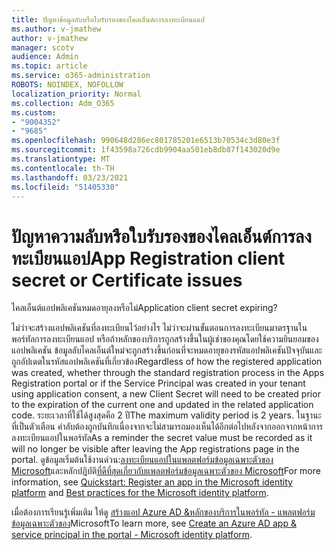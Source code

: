 ```yaml
---
title: ปัญหาข้อมูลลับหรือใบรับรองของไคลเอ็นต์การลงทะเบียนแอป
ms.author: v-jmathew
author: v-jmathew
manager: scotv
audience: Admin
ms.topic: article
ms.service: o365-administration
ROBOTS: NOINDEX, NOFOLLOW
localization_priority: Normal
ms.collection: Adm_O365
ms.custom:
- "9004352"
- "9685"
ms.openlocfilehash: 990648d286ec801785201e6513b70534c3d80e3f
ms.sourcegitcommit: 1f43598a726cdb9904aa501eb8db87f143020d9e
ms.translationtype: MT
ms.contentlocale: th-TH
ms.lasthandoff: 03/23/2021
ms.locfileid: "51405330"
---
```

# <a name="app-registration-client-secret-or-certificate-issues"></a><span data-ttu-id="93bdd-102">ปัญหาความลับหรือใบรับรองของไคลเอ็นต์การลงทะเบียนแอป</span><span class="sxs-lookup"><span data-stu-id="93bdd-102">App Registration client secret or Certificate issues</span></span>

<span data-ttu-id="93bdd-103">ไคลเอ็นต์แอปพลิเคชันหมดอายุลงหรือไม่</span><span class="sxs-lookup"><span data-stu-id="93bdd-103">Application client secret expiring?</span></span>

<span data-ttu-id="93bdd-104">ไม่ว่าจะสร้างแอปพลิเคชันที่ลงทะเบียนไว้อย่างไร ไม่ว่าจะผ่านขั้นตอนการลงทะเบียนมาตรฐานในพอร์ทัลการลงทะเบียนแอป หรือถ้าหลักของบริการถูกสร้างขึ้นในผู้เช่าของคุณโดยใช้ความยินยอมของแอปพลิเคชัน ข้อมูลลับไคลเอ็นต์ใหม่จะถูกสร้างขึ้นก่อนที่จะหมดอายุของรหัสแอปพลิเคชันปัจจุบันและถูกอัปเดตในรหัสแอปพลิเคชันที่เกี่ยวข้อง</span><span class="sxs-lookup"><span data-stu-id="93bdd-104">Regardless of how the registered application was created, whether through the standard registration process in the Apps Registration portal or if the Service Principal was created in your tenant using application consent, a new Client Secret will need to be created prior to the expiration of the current one and updated in the related application code.</span></span> <span data-ttu-id="93bdd-105">ระยะเวลาที่ใช้ได้สูงสุดคือ 2 ปี</span><span class="sxs-lookup"><span data-stu-id="93bdd-105">The maximum validity period is 2 years.</span></span> <span data-ttu-id="93bdd-106">ในฐานะที่เป็นตัวเตือน ค่าลับต้องถูกบันทึกเนื่องจากจะไม่สามารถมองเห็นได้อีกต่อไปหลังจากออกจากหน้าการลงทะเบียนแอปในพอร์ทัล</span><span class="sxs-lookup"><span data-stu-id="93bdd-106">As a reminder the secret value must be recorded as it will no longer be visible after leaving the App registrations page in the portal.</span></span> <span data-ttu-id="93bdd-107">ดูข้อมูลเริ่มต้นใช้งานด่วน:[ลงทะเบียนแอปในแพลตฟอร์มข้อมูลเฉพาะตัวของ Microsoft](https://docs.microsoft.com/azure/active-directory/develop/quickstart-register-app)และหลักปฏิบัติ[ที่ดีที่สุดเกี่ยวกับแพลตฟอร์มข้อมูลเฉพาะตัวของ Microsoft](https://docs.microsoft.com/azure/active-directory/develop/identity-platform-integration-checklist#security)</span><span class="sxs-lookup"><span data-stu-id="93bdd-107">For more information, see [Quickstart: Register an app in the Microsoft identity platform](https://docs.microsoft.com/azure/active-directory/develop/quickstart-register-app) and [Best practices for the Microsoft identity platform](https://docs.microsoft.com/azure/active-directory/develop/identity-platform-integration-checklist#security).</span></span>

<span data-ttu-id="93bdd-108">เมื่อต้องการเรียนรู้เพิ่มเติม ให้ดู [สร้างแอป Azure AD &หลักของบริการในพอร์ทัล - แพลตฟอร์มข้อมูลเฉพาะตัวของ](https://docs.microsoft.com/azure/active-directory/develop/howto-create-service-principal-portal)Microsoft</span><span class="sxs-lookup"><span data-stu-id="93bdd-108">To learn more, see [Create an Azure AD app & service principal in the portal - Microsoft identity platform](https://docs.microsoft.com/azure/active-directory/develop/howto-create-service-principal-portal).</span></span>
